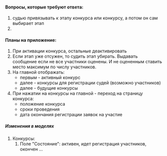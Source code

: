 #### Вопросы, которые требуют ответа:

1. судью привязывать к этапу конкурса или конкурсу, а потом он сам выбирает этап
2.

#### Планы на приложение:

1. При активации конкурса, остальные деактивировать
2. Если этап уже отсужен, то судить этап убирать. Выдавать сообщение если не все участники оценены. И не оцененным
   ставить место максимум по числу участников.
3. На главной отображать:
    * первым - активный конкурс
    * далее - конкурсы для регистрации судей (возможно участников)
    * далее - будущие конкурсы
4. При нажатии на конкурсы на главной - переход на страницу конкурса:
    * положение конкурса
    * сроки проведения
    * дата окончания регистрации заявок на участие

##### Изменения в моделях

1. Конкурсы:
    1. Поле "Состояние": активен, идет регистрация участников, окончен ...
  